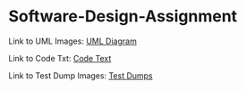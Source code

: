 # Software-Design-Assignment

Link to UML Images:
[UML Diagram](/UML%20Diagram.PNG)

Link to Code Txt:
[Code Text](/Code%20Draft%201)

Link to Test Dump Images:
[Test Dumps](/Test%20Dump.PNG)


